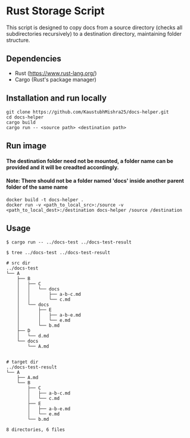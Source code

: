 # Rust Storage Script

This script is designed to copy docs from a source directory (checks all subdirectories recursively) to a destination directory, maintaining folder structure.

## Dependencies

- Rust (https://www.rust-lang.org/)
- Cargo (Rust's package manager)

## Installation and run locally

```
git clone https://github.com/KaustubhMishra25/docs-helper.git
cd docs-helper
cargo build
cargo run -- <source path> <destination path>
```

## Run image

#### The destination folder need not be mounted, a folder name can be provided and it will be creadted accordingly.

#### Note: There should not be a folder named 'docs' inside another parent folder of the same name
```
docker build -t docs-helper .
docker run -v <path_to_local_src>:/source -v <path_to_local_dest>:/destination docs-helper /source /destination
```

## Usage
```shell
$ cargo run -- ../docs-test ../docs-test-result 

$ tree ../docs-test ../docs-test-result 

# src dir
../docs-test
└── A
    ├── B
    │   ├── C
    │   │   └── docs
    │   │       ├── a-b-c.md
    │   │       └── c.md
    │   └── docs
    │       ├── E
    │       │   ├── a-b-e.md
    │       │   └── e.md
    │       └── b.md
    ├── D
    │   └── d.md
    └── docs
        └── A.md


# target dir
../docs-test-result
└── A
    ├── A.md
    └── B
        ├── C
        │   ├── a-b-c.md
        │   └── c.md
        ├── E
        │   ├── a-b-e.md
        │   └── e.md
        └── b.md

8 directories, 6 files
```
